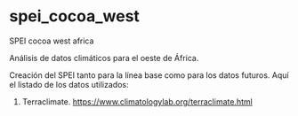 # spei_cocoa_west
SPEI cocoa west africa

Análisis de datos climáticos para el oeste de África. 

Creación del SPEI tanto para la línea base como para los datos futuros. Aquí el listado de los datos utilizados: 

1. Terraclimate. https://www.climatologylab.org/terraclimate.html
